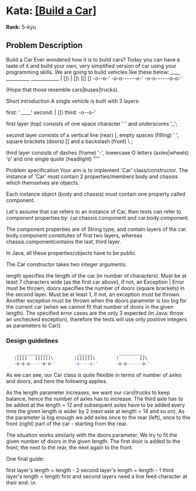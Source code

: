 # Kata: [\[Build a Car\]](https://www.codewars.com/kata/5832d6e2565e120ae60000bb)

**Rank:** 5-kyu

## Problem Description
Build a Car
Ever wondered how it is to build cars? Today you can have a taste of it and build your own, very simplified version of car using your programming skills. We are going to build vehicles like these below: ____ __________ ____________ | []\ | []\ |[] []
-o--o-' -o-o------o-' -o-o------o-o-'

(Hope that those resemble cars|buses|trucks).

Short introduction
A single vehicle is built with 3 layers:

first: ' ____' second: |  []\ third: -o--o-'

first layer (top) consists of one space character ' ' and underscores '_';

second layer consists of a vertical line (rear) |, empty spaces (filling) ' ', square brackets (doors) [] and a backslash (front) \ ;

third layer consists of dashes (frame) '-', lowercase O letters (axles|wheels) 'o' and one single quote (headlight) "'"

Problem specification
Your aim is to implement 'Car' class/constructor. The instance of 'Car' must contain 2 properties/members body and chassis which themselves are objects.

Each instance object (body and chassis) must contain one property called component.

Let's assume that car refers to an instance of Car, then tests can refer to component properties by: car.chassis.component and car.body.component.

The component properties are of String type, and contain layers of the car. body.component constitutes of first two layers, whereas chassis.componentcontains the last, third layer.

In Java, all these properties/objects have to be public.

The Car constructor takes two integer arguments:

length specifies the length of the car (in number of characters). Must be at least 7 characters wide (as the first car above), if not, an Exception | Error must be thrown;
doors specifies the number of doors (square brackets) in the second layer. Must be at least 1, if not, an exception must be thrown. Another exception must be thrown when the doors parameter is too big for the current car (when we cannot fit that number of doors in the given length).
The specified error cases are the only 3 expected (in Java: throw an unchecked exception), therefore the tests will use only positive integers as parameters to Car()

### Design guidelines

```javascript
    _____________          ______          __________
   |[][]   [][][]\        |[][][]\        |        []\
   -o-o-o-----o-o-'       -o----o-'       -o-o------o-'
```

As we can see, our Car class is quite flexible in terms of number of axles and doors, and here the following applies.

As the length parameter increases, we want our cars|trucks to keep balance, hence the number of axles has to increase. The third axle has to be added at the length = 12 and subsequent axles have to be added every time the given length is wider by 2 (next axle at length = 14 and so on). As the parameter is big enough we add axles once to the rear (left), once to the front (right) part of the car - starting from the rear.

The situation works similarly with the doors parameter. We try to fit the given number of doors in the given length. The first door is added to the front, the next to the rear, the next again to the front.

One final guide:

first layer's length = length - 2
second layer's length = length - 1
third layer's length = length
first and second layers need a line feed character at their end: \n.
